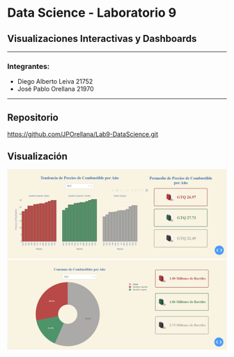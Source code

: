 # Data Science - Laboratorio 9
## Visualizaciones Interactivas y Dashboards
---
### Integrantes:
- Diego Alberto Leiva 21752
- José Pablo Orellana 21970
- - -

## Repositorio
https://github.com/JPOrellana/Lab9-DataScience.git

## Visualización
![alt text](assets/captura1.png)
![alt text](assets/captura2.png)